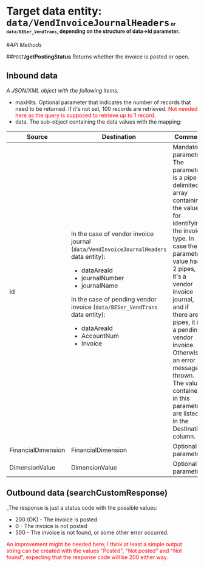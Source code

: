 # Target data entity: `data/VendInvoiceJournalHeaders`<span style='font-size:small'> or `data/BESer_VendTrans`, depending on the structure of data->Id parameter.</span>

#_API Methods_

##`POST`**/getPostingStatus**
Returns whether the invoice is posted or open.

## Inbound data

_A JSON/XML object with the following items:_
- maxHits. Optional parameter that indicates the number of records that need to be returned. If it's not set, 100 records are retrieved. <span style='color:red'>Not needed here as the query is supposed to retrieve up to 1 record.</span>
- data. The sub-object containing the data values with the mapping:

| Source | Destination | Comment |
|--|--|--|
| Id | In the case of vendor invoice journal (`data/VendInvoiceJournalHeaders` data entity):<ul><li>dataAreaId</li><li>journalNumber</li><li>journalName</li></ul>In the case of pending vendor invoice (`data/BESer_VendTrans` data entity):<ul><li>dataAreaId</li><li>AccountNum</li><li>Invoice</li></ul>| Mandatory parameter. The parameter is a pipe-delimited array containing the values for identifying the invoice type. In case the parameter value has 2 pipes, it's a vendor invoice journal, and if there are 3 pipes, it is a pending vendor invoice. Otherwise, an error message is thrown. The values contained in this parameter are listed in the Destination column. |
| FinancialDimension | FinancialDimension | Optional parameter |
| DimensionValue | DimensionValue | Optional parameter |

## Outbound data (searchCustomResponse)
_The response is just a status code with the possible values:<ul><li>200 (OK) - The invoice is posted</li><li>0 - The invoice is not posted</li><li>500 - The invoice is not found, or some other error occurred. </li></ul><span style='color:red'>An improvement might be needed here; I think at least a simple output string can be created with the values "Posted", "Not posted" and "Not found", expecting that the response code will be 200 either way.</span>
